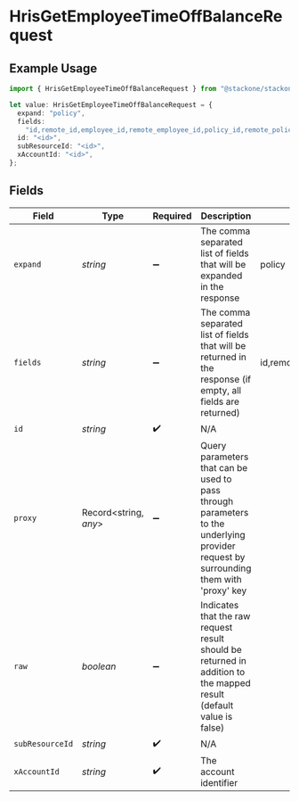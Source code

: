 # HrisGetEmployeeTimeOffBalanceRequest

## Example Usage

```typescript
import { HrisGetEmployeeTimeOffBalanceRequest } from "@stackone/stackone-client-ts/sdk/models/operations";

let value: HrisGetEmployeeTimeOffBalanceRequest = {
  expand: "policy",
  fields:
    "id,remote_id,employee_id,remote_employee_id,policy_id,remote_policy_id,policy,current_balance,initial_balance,balance_unit,balance_start_date,balance_expiry_date,updated_at,unified_custom_fields",
  id: "<id>",
  subResourceId: "<id>",
  xAccountId: "<id>",
};
```

## Fields

| Field                                                                                                                                                                                              | Type                                                                                                                                                                                               | Required                                                                                                                                                                                           | Description                                                                                                                                                                                        | Example                                                                                                                                                                                            |
| -------------------------------------------------------------------------------------------------------------------------------------------------------------------------------------------------- | -------------------------------------------------------------------------------------------------------------------------------------------------------------------------------------------------- | -------------------------------------------------------------------------------------------------------------------------------------------------------------------------------------------------- | -------------------------------------------------------------------------------------------------------------------------------------------------------------------------------------------------- | -------------------------------------------------------------------------------------------------------------------------------------------------------------------------------------------------- |
| `expand`                                                                                                                                                                                           | *string*                                                                                                                                                                                           | :heavy_minus_sign:                                                                                                                                                                                 | The comma separated list of fields that will be expanded in the response                                                                                                                           | policy                                                                                                                                                                                             |
| `fields`                                                                                                                                                                                           | *string*                                                                                                                                                                                           | :heavy_minus_sign:                                                                                                                                                                                 | The comma separated list of fields that will be returned in the response (if empty, all fields are returned)                                                                                       | id,remote_id,employee_id,remote_employee_id,policy_id,remote_policy_id,policy,current_balance,initial_balance,balance_unit,balance_start_date,balance_expiry_date,updated_at,unified_custom_fields |
| `id`                                                                                                                                                                                               | *string*                                                                                                                                                                                           | :heavy_check_mark:                                                                                                                                                                                 | N/A                                                                                                                                                                                                |                                                                                                                                                                                                    |
| `proxy`                                                                                                                                                                                            | Record<string, *any*>                                                                                                                                                                              | :heavy_minus_sign:                                                                                                                                                                                 | Query parameters that can be used to pass through parameters to the underlying provider request by surrounding them with 'proxy' key                                                               |                                                                                                                                                                                                    |
| `raw`                                                                                                                                                                                              | *boolean*                                                                                                                                                                                          | :heavy_minus_sign:                                                                                                                                                                                 | Indicates that the raw request result should be returned in addition to the mapped result (default value is false)                                                                                 |                                                                                                                                                                                                    |
| `subResourceId`                                                                                                                                                                                    | *string*                                                                                                                                                                                           | :heavy_check_mark:                                                                                                                                                                                 | N/A                                                                                                                                                                                                |                                                                                                                                                                                                    |
| `xAccountId`                                                                                                                                                                                       | *string*                                                                                                                                                                                           | :heavy_check_mark:                                                                                                                                                                                 | The account identifier                                                                                                                                                                             |                                                                                                                                                                                                    |